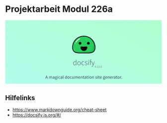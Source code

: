 # Projektarbeit Modul 226a


![Docker Logo](docker.png)

## Hilfelinks

* https://www.markdownguide.org/cheat-sheet
* https://docsify.js.org/#/

